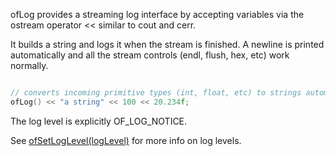 ofLog provides a streaming log interface by accepting variables via the ostream operator << similar to cout and cerr.

It builds a string and logs it when the stream is finished. A newline is printed automatically and all the stream controls (endl, flush, hex, etc) work normally.

```cpp

// converts incoming primitive types (int, float, etc) to strings automatically
ofLog() << "a string" << 100 << 20.234f;

```

The log level is explicitly OF_LOG_NOTICE.

See [ofSetLogLevel(logLevel)](./ofLog.html#functions) for more info on log levels.
